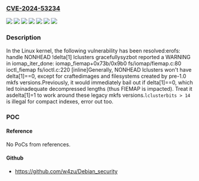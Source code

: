### [CVE-2024-53234](https://cve.mitre.org/cgi-bin/cvename.cgi?name=CVE-2024-53234)
![](https://img.shields.io/static/v1?label=Product&message=Linux&color=blue)
![](https://img.shields.io/static/v1?label=Version&message=&color=brightgreen)
![](https://img.shields.io/static/v1?label=Version&message=5.15%20&color=brightgreen)
![](https://img.shields.io/static/v1?label=Version&message=8c723eef989bc419585237daa467b787ddca5415%20&color=brightgreen)
![](https://img.shields.io/static/v1?label=Version&message=96a85becb811ca2ce21a21721f1544d342ae431e%20&color=brightgreen)
![](https://img.shields.io/static/v1?label=Version&message=d95ae5e25326092d61613acf98280270dde22778%20&color=brightgreen)
![](https://img.shields.io/static/v1?label=Vulnerability&message=n%2Fa&color=blue)

### Description

In the Linux kernel, the following vulnerability has been resolved:erofs: handle NONHEAD !delta[1] lclusters gracefullysyzbot reported a WARNING in iomap_iter_done: iomap_fiemap+0x73b/0x9b0 fs/iomap/fiemap.c:80 ioctl_fiemap fs/ioctl.c:220 [inline]Generally, NONHEAD lclusters won't have delta[1]==0, except for craftedimages and filesystems created by pre-1.0 mkfs versions.Previously, it would immediately bail out if delta[1]==0, which led toinadequate decompressed lengths (thus FIEMAP is impacted).  Treat it asdelta[1]=1 to work around these legacy mkfs versions.`lclusterbits > 14` is illegal for compact indexes, error out too.

### POC

#### Reference
No PoCs from references.

#### Github
- https://github.com/w4zu/Debian_security

